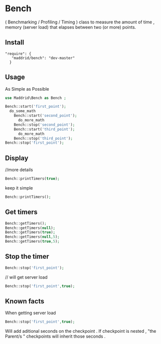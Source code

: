 # Bench
( Benchmarking / Profiling / Timing ) class to measure the amount of time , memory (server load)  that elapses between two  (or more) points.
## Install
```
"require": {
   "maddrid/bench": "dev-master"
  }
```
## Usage

As Simple as Possible
```php
use Maddrid\Bench as Bench ;

Bench::start('first_point');
  do_some_math
    Bench::start('second_point');
      do_more_math
    Bench::stop('second_point');
    Bench::start('third_point');
      do_more_math
    Bench::stop('third_point');
Bench::stop('first_point');
 ```

## Display

//more details
```php
Bench::printTimers(true);
```
keep it simple
```php
Bench::printTimers();
```
## Get timers
```php
Bench::getTimers();
Bench::getTimers(null);
Bench::getTimers(true);
Bench::getTimers(null,5);
Bench::getTimers(true,5);
```
## Stop the timer 
```php
Bench::stop('first_point'); 
```
// will get server load
```php
Bench::stop('first_point',true);
```
## Known facts
When getting server load 
```php
Bench::stop('first_point',true);
```
 Will add aditional  seconds on the checkpoint . If  checkpoint is nested , "the Parent/s " checkpoints will inherit those  seconds .
